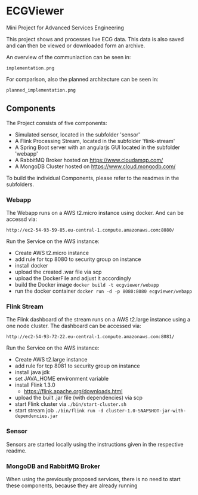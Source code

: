 # ECGViewer
Mini Project for Advanced Services Engineering

This project shows and processes live ECG data. 
This data is also saved and can then be viewed or downloaded form an archive.

An overview of the communiaction can be seen in: 
	
	implementation.png
For comparison, also the planned architecture can be seen in:

	planned_implementation.png

## Components
The Project consists of five components:

- Simulated sensor, located in the subfolder 'sensor'
- A Flink Processing Stream, located in the subfolder 'flink-stream'
- A Spring Boot server with an angularjs GUI located in the subfolder 'webapp'
- A RabbitMQ Broker hosted on https://www.cloudamqp.com/
- A MongoDB Cluster hosted on https://www.cloud.mongodb.com/

To build the individual Components, please refer to the readmes in the subfolders.

### Webapp


The Webapp runs on a AWS t2.micro instance using docker. And can be accessd via:

	http://ec2-54-93-59-85.eu-central-1.compute.amazonaws.com:8080/

Run the Service on the AWS instance:
- Create AWS t2.micro instance
- add rule for tcp 8080 to security group on instance
- install docker
- upload the created .war file via scp
- upload the DockerFile and adjust it accordingly
- build the Docker image ```docker build -t ecgviewer/webapp```
- run the docker container ```docker run -d -p 8080:8080 ecgviewer/webapp```

### Flink Stream
The Flink dashboard of the stream runs on a AWS t2.large instance using a one node cluster. The dashboard can be accessed via:
    
    http://ec2-54-93-72-22.eu-central-1.compute.amazonaws.com:8081/

Run the Service on the AWS instance:
- Create AWS t2.large instance
- add rule for tcp 8081 to security group on instance
- install java jdk
- set JAVA_HOME environment variable
- install Flink 1.3.0
    - https://flink.apache.org/downloads.html
- upload the built .jar file (with dependencies) via scp
- start Flink cluster via ```./bin/start-cluster.sh```
- start stream job ```./bin/flink run -d cluster-1.0-SNAPSHOT-jar-with-dependencies.jar```

### Sensor
Sensors are started locally using the instructions given in the respective readme.

### MongoDB and RabbitMQ Broker
When using the previously proposed services, there is no need to start these components, because they are already running
